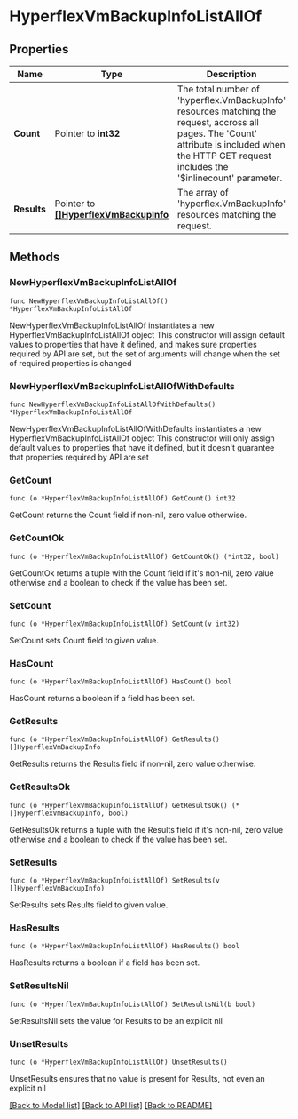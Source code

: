 # HyperflexVmBackupInfoListAllOf

## Properties

Name | Type | Description | Notes
------------ | ------------- | ------------- | -------------
**Count** | Pointer to **int32** | The total number of &#39;hyperflex.VmBackupInfo&#39; resources matching the request, accross all pages. The &#39;Count&#39; attribute is included when the HTTP GET request includes the &#39;$inlinecount&#39; parameter. | [optional] 
**Results** | Pointer to [**[]HyperflexVmBackupInfo**](HyperflexVmBackupInfo.md) | The array of &#39;hyperflex.VmBackupInfo&#39; resources matching the request. | [optional] 

## Methods

### NewHyperflexVmBackupInfoListAllOf

`func NewHyperflexVmBackupInfoListAllOf() *HyperflexVmBackupInfoListAllOf`

NewHyperflexVmBackupInfoListAllOf instantiates a new HyperflexVmBackupInfoListAllOf object
This constructor will assign default values to properties that have it defined,
and makes sure properties required by API are set, but the set of arguments
will change when the set of required properties is changed

### NewHyperflexVmBackupInfoListAllOfWithDefaults

`func NewHyperflexVmBackupInfoListAllOfWithDefaults() *HyperflexVmBackupInfoListAllOf`

NewHyperflexVmBackupInfoListAllOfWithDefaults instantiates a new HyperflexVmBackupInfoListAllOf object
This constructor will only assign default values to properties that have it defined,
but it doesn't guarantee that properties required by API are set

### GetCount

`func (o *HyperflexVmBackupInfoListAllOf) GetCount() int32`

GetCount returns the Count field if non-nil, zero value otherwise.

### GetCountOk

`func (o *HyperflexVmBackupInfoListAllOf) GetCountOk() (*int32, bool)`

GetCountOk returns a tuple with the Count field if it's non-nil, zero value otherwise
and a boolean to check if the value has been set.

### SetCount

`func (o *HyperflexVmBackupInfoListAllOf) SetCount(v int32)`

SetCount sets Count field to given value.

### HasCount

`func (o *HyperflexVmBackupInfoListAllOf) HasCount() bool`

HasCount returns a boolean if a field has been set.

### GetResults

`func (o *HyperflexVmBackupInfoListAllOf) GetResults() []HyperflexVmBackupInfo`

GetResults returns the Results field if non-nil, zero value otherwise.

### GetResultsOk

`func (o *HyperflexVmBackupInfoListAllOf) GetResultsOk() (*[]HyperflexVmBackupInfo, bool)`

GetResultsOk returns a tuple with the Results field if it's non-nil, zero value otherwise
and a boolean to check if the value has been set.

### SetResults

`func (o *HyperflexVmBackupInfoListAllOf) SetResults(v []HyperflexVmBackupInfo)`

SetResults sets Results field to given value.

### HasResults

`func (o *HyperflexVmBackupInfoListAllOf) HasResults() bool`

HasResults returns a boolean if a field has been set.

### SetResultsNil

`func (o *HyperflexVmBackupInfoListAllOf) SetResultsNil(b bool)`

 SetResultsNil sets the value for Results to be an explicit nil

### UnsetResults
`func (o *HyperflexVmBackupInfoListAllOf) UnsetResults()`

UnsetResults ensures that no value is present for Results, not even an explicit nil

[[Back to Model list]](../README.md#documentation-for-models) [[Back to API list]](../README.md#documentation-for-api-endpoints) [[Back to README]](../README.md)



